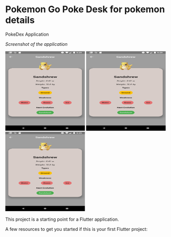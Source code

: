 # Pokemon Go Poke Desk for pokemon details

PokeDex Application

<i>Screenshot of the application</i>

<img src="screen1.png" width=250 height=250>

<img src="screen1.png" width=250 height=250>

<img src="screen1.png" width=250 height=250>
 



This project is a starting point for a Flutter application.

A few resources to get you started if this is your first Flutter project:


